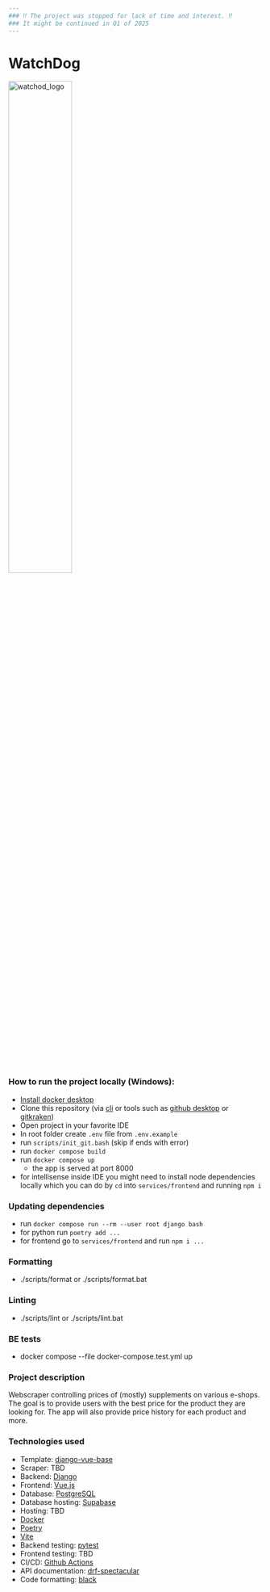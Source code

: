 ```yaml
---
### ‼ The project was stopped for lack of time and interest. ‼ 
### It might be continued in Q1 of 2025 
---
```

# WatchDog


<image src="static/logo.png" alt="watchod_logo" style="width: 50%;" />

### How to run the project locally (Windows):
* [Install docker desktop](https://docs.docker.com/engine/install/)
* Clone this repository (via [cli](https://git-scm.com/book/en/v2/Git-Basics-Getting-a-Git-Repository) or tools such as [github desktop](https://desktop.github.com/) or [gitkraken](https://www.gitkraken.com/))
* Open project in your favorite IDE
* In root folder create `.env` file from `.env.example`
* run `scripts/init_git.bash` (skip if ends with error)
* run `docker compose build`
* run `docker compose up`
  * the app is served at port 8000
* for intellisense inside IDE you might need to install node dependencies locally which you can do by `cd` into `services/frontend` and running `npm i` 

### Updating dependencies
* run `docker compose run --rm --user root django bash`
* for python run `poetry add ...`
* for frontend go to `services/frontend` and run `npm i ...`

### Formatting
* ./scripts/format or ./scripts/format.bat

### Linting
* ./scripts/lint or ./scripts/lint.bat

### BE tests
* docker compose --file docker-compose.test.yml  up

### Project description

Webscraper controlling prices of (mostly) supplements on various e-shops. The goal is to provide users with the best price for the product they are looking for. The app will also provide price history for each product and more.

### Technologies used
  * Template: [django-vue-base](https://github.com/marekprochazka/django-vue-base)
  * Scraper: TBD
  * Backend: [Django](https://www.djangoproject.com/)
  * Frontend: [Vue.js](https://vuejs.org/)
  * Database: [PostgreSQL](https://www.postgresql.org/)
  * Database hosting: [Supabase](https://supabase.io/)
  * Hosting: TBD
  * [Docker](https://www.docker.com/)
  * [Poetry](https://python-poetry.org/)
  * [Vite](https://vitejs.dev/)
  * Backend testing: [pytest](https://docs.pytest.org/en/6.2.x/)
  * Frontend testing: TBD
  * CI/CD: [Github Actions](https://github.com/features/actions)
  * API documentation: [drf-spectacular](https://drf-spectacular.readthedocs.io/en/latest/)
  * Code formatting: [black](https://pypi.org/project/black/)




